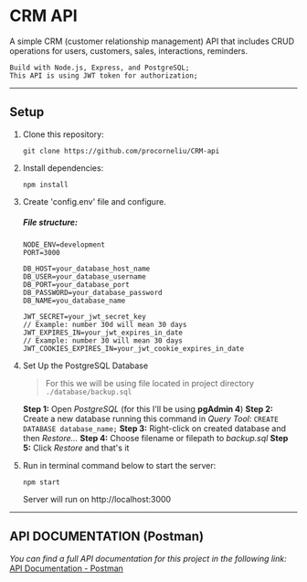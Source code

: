 # CRM API

A simple CRM (customer relationship management) API that includes CRUD operations for users, customers, sales, interactions, reminders.

```
Build with Node.js, Express, and PostgreSQL;
This API is using JWT token for authorization;
```

---

## Setup

1. Clone this repository:

   ```
   git clone https://github.com/procorneliu/CRM-api
   ```

2. Install dependencies:

   ```
   npm install
   ```

3. Create 'config.env' file and configure.

   ##### File structure:

   ```
   NODE_ENV=development
   PORT=3000

   DB_HOST=your_database_host_name
   DB_USER=your_database_username
   DB_PORT=your_database_port
   DB_PASSWORD=your_database_password
   DB_NAME=you_database_name

   JWT_SECRET=your_jwt_secret_key
   // Example: number 30d will mean 30 days
   JWT_EXPIRES_IN=your_jwt_expires_in_date
   // Example: number 30 will mean 30 days
   JWT_COOKIES_EXPIRES_IN=your_jwt_cookie_expires_in_date
   ```

4. Set Up the PostgreSQL Database

   > For this we will be using file located in project directory `./database/backup.sql`

   **Step 1:** Open _PostgreSQL_ (for this I'll be using **pgAdmin 4**)
   **Step 2:** Create a new database running this command in _Query Tool_:
   `CREATE DATABASE database_name;`
   **Step 3:** Right-click on created database and then _Restore..._
   **Step 4:** Choose filename or filepath to _backup.sql_
   **Step 5:** Click _Restore_ and that's it

   >

5. Run in terminal command below to start the server:
   ```
   npm start
   ```
   Server will run on http://localhost:3000

---

## API DOCUMENTATION (Postman)

_You can find a full API documentation for this project in the following link:_
[API Documentation - Postman](https://documenter.getpostman.com/view/39477521/2sB2cUAi23)
